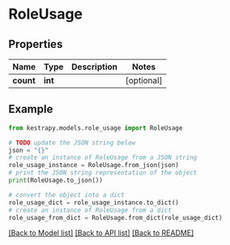 # RoleUsage


## Properties

Name | Type | Description | Notes
------------ | ------------- | ------------- | -------------
**count** | **int** |  | [optional] 

## Example

```python
from kestrapy.models.role_usage import RoleUsage

# TODO update the JSON string below
json = "{}"
# create an instance of RoleUsage from a JSON string
role_usage_instance = RoleUsage.from_json(json)
# print the JSON string representation of the object
print(RoleUsage.to_json())

# convert the object into a dict
role_usage_dict = role_usage_instance.to_dict()
# create an instance of RoleUsage from a dict
role_usage_from_dict = RoleUsage.from_dict(role_usage_dict)
```
[[Back to Model list]](../README.md#documentation-for-models) [[Back to API list]](../README.md#documentation-for-api-endpoints) [[Back to README]](../README.md)


